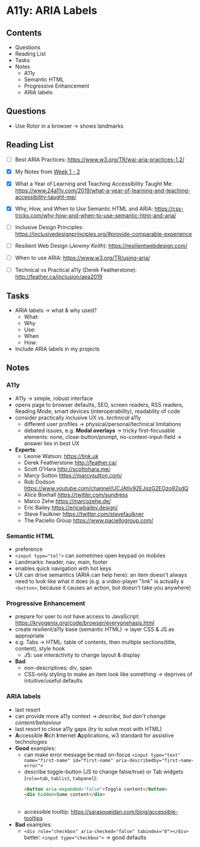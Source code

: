 # A11y: ARIA Labels

## Contents

- Questions
- Reading List
- Tasks
- Notes
  - A11y
  - Semantic HTML
  - Progressive Enhancement
  - ARIA labels

## Questions

- Use Rotor in a browser &rarr; shows landmarks

## Reading List

- [ ] Best ARIA Practices: <https://www.w3.org/TR/wai-aria-practices-1.2/>
- [x] My Notes from [Week 1 - 2](../../week-01-02/workshops/accessibility-workshop/accessibility.md)

- [x] What a Year of Learning and Teaching Accessibility Taught Me: <https://www.24a11y.com/2019/what-a-year-of-learning-and-teaching-accessibility-taught-me/>
- [x] Why, How, and When to Use Semantic HTML and ARIA: <https://css-tricks.com/why-how-and-when-to-use-semantic-html-and-aria/>

- [ ] Inclusive Design Principles: <https://inclusivedesignprinciples.org/#provide-comparable-experience>
- [ ] Resilient Web Design (_Jeremy Keith_): <https://resilientwebdesign.com/>
- [ ] When to use ARIA: <https://www.w3.org/TR/using-aria/>
- [ ] Technical vs Practical a11y (Derek Featherstone): <http://feather.ca/inclusion/aea2019>
<!--
- [ ] -->

## Tasks

- ARIA labels &rarr; what & why used?
  - What:
  - Why
  - Use:
  - When
  - How:
- Include ARIA labels in my projects

## Notes

### A11y

- A11y &rarr; simple, robust interface
- opens page to browser defaults, SEO, screen readers, RSS readers, Reading Mode, smart devices (interoperability), readablity of code
- consider practically inclusive UX vs. _technical_ a11y
  - different user profiles &rarr; physical/personal/technical limitations
  - debated issues, e.g. **Modal overlays** &rarr; tricky first-focusable elements: none, close-button/prompt, no-context-input-field &rarr; answer lies in best UX
- **Experts**:
  - Leonie Watson: <https://tink.uk>
  - Derek Featherstone <http://feather.ca/>
  - Scott O’Hara <http://scottohara.me/>
  - Marcy Sutton <https://marcysutton.com/>
  - Rob Dodson <https://www.youtube.com/channel/UCJAtIv92EJqzG2EOzo92sdQ>
  - Alice Boxhall <https://twitter.com/sundress>
  - Marco Zehe <https://marcozehe.de/>
  - Eric Bailey <https://ericwbailey.design/>
  - Steve Faulkner <https://twitter.com/stevefaulkner>
  - The Paciello Group <https://www.paciellogroup.com/>

### Semantic HTML

- preference
- `<input type="tel">` can sometimes open keypad on mobiles
- Landmarks: header, nav, main, footer
- enables quick navigation with hot keys
- UX can drive semantics (ARIA can help here): an item doesn't always need to look like what it does (e.g. a video-player "link" is actually a `<button>`, because it causes an action, but doesn't take you anywhere)

### Progressive Enhancement

- prepare for user to not have access to JavaScript: <https://kryogenix.org/code/browser/everyonehasjs.html>
- create resilient/a11y base (semantic HTML) &rarr; layer CSS & JS as appropriate
- e.g. Tabs &rarr; HTML: table of contents, then multiple sections(title, content), style hook
  - JS: use interactivity to change layout & display
- **Bad**:
  - non-descriptives: div, span
  - CSS-only styling to make an item look like something &rarr; deprives of intuitive/useful defaults

### ARIA labels

- last resort
- can provide more a11y context &rarr; _describe, but don't change content/behaviour_
- last resort to close a11y gaps (try to solve most with HTML)
- **A**ccessible **R**ich **I**nternet **A**pplications, w3 standard for assistive technologies
- **Good** examples:
  - can make error message be read on-focus
    `<input type="text" name="first-name" id="first-name" aria-describedby="first-name-error">`
  - describe toggle-button (JS to change false/true) or Tab widgets (`role=tab`, `tablist`, `tabpanel`):
    ```html
    <button aria-expanded="false">Toggle content</button>
    <div hidden>Some content</div>
    `
    ```
  - accessible tooltip: <https://sarasoueidan.com/blog/accessible-tooltips>
- **Bad** examples:
  - `<div role="checkbox" aria-checked="false" tabindex="0"></div>`
    better: `<input type="checkbox">` &rarr; good defaults

